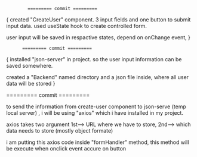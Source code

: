 

            ========= commit =========

{
created "CreateUser" component. 3 input fields and one button to submit input data.
used useState hook to create controlled form.

user input will be saved in respactive states, depend on onChange event, 
}



          ========= commit =========

{
    installed "json-server" in project. so the user input information can be saved somewhere.

created a "Backend" named directory and a json file inside, where all user data will be stored
}

  ========= commit =========

  to send the information from create-user component to json-serve (temp local server) , i will be using "axios" which i have installed in my project.

  axios takes two argument 1st--> URL where we have to store, 2nd-->  which data needs to store (mostly object formate)

  i am putting this axios code inside "formHandler" method, this method will be execute when onclick event accure on button